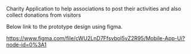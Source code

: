 Charity Application to help associations to post their activities and also collect donations from visitors

Below link to the prototype design using figma.

https://www.figma.com/file/cWU2LnD7Ffsvbol5vZ2R95/Mobile-App-Ui?node-id=0%3A1
